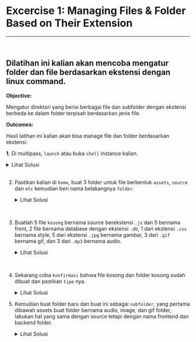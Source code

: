 
# Excercise 1: Managing Files & Folder Based on Their Extension
***

<br />

## Dilatihan ini kalian akan mencoba mengatur folder dan file berdasarkan ekstensi dengan linux command.

**Objective:**

Mengatur direktori yang berisi berbagai file dan subfolder dengan ekstensi berbeda ke dalam folder terpisah berdasarkan jenis file.

**Outcomes:**

Hasil latihan ini kalian akan bisa manage file dan folder berdasarkan ekstensi.

**1.**  Di multipass, `launch` atau buka `shell` instance kalian.
 
<details>
  <summary>Lihat Solusi</summary>
  <code>ls -l<br />
file * > etc/type.txt<br />
cat etc/type.txt</code>
</details>

<br />

2.  Pastikan kalian di `home`, buat 3 folder untuk file berbentuk `assets`, `source`  dan `etc` kemudian beri nama belakangnya `folder`.

	<details>
	  <summary>Lihat Solusi</summary>
	  <p>
	    cd /home/ubuntu<br>
	    mkdir {assets,source,etc}-folder
	  </p>
	</details>

<br />

3.  Buatlah 5 file `kosong` bernama source berekstensi `.js` dan 5 bernama front, 2 file bernama database dengan ekstensi `.db`, 1 dari ekstensi `.css` bernama style, 5 dari ekstensi `.jpg` bernama gambar, 3 dari `.gif` bernama gif, dan 3 dari `.mp3` bernama audio.

	<details>
	  <summary>Lihat Solusi</summary>
	  <p>
	    touch {source,front}{1..5}.js ; touch database{1,2}.db<br>
	    touch style.css ; touch gambar{1..5}.jpg<br>
	    touch gif{1,2,3}.gif ; touch audio{1..3}.mp3
	  </p>
	</details>

<br />

4.  Sekarang coba `konfirmasi` bahwa file kosong dan folder kosong sudah dibuat dan pastikan `tipe` nya.

	<details>
	  <summary>Lihat Solusi</summary>
	  <p>
	    ls -l<br>
	    file * > etc/type.txt<br>
	    cat etc/type.txt
	  </p>
	</details>

5.  Kemudian buat folder baru dan buat ini sebagai `subfolder`, yang pertama dibawah assets buat folder bernama audio, image, dan gif folder, lakukan hal yang sama dengan source tetapi dengan nama frontend dan backend folder.

	<details>
	  <summary>Lihat Solusi</summary>
	  <p>
	    mkdir -p assets/{audio, image, gif}<br>
	    mkdir -p source/{frontend, backend}
	  </p>
	</details>

